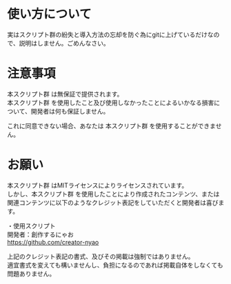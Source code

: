 # 使い方について
実はスクリプト群の紛失と導入方法の忘却を防ぐ為にgitに上げているだけなので、説明はしません。ごめんなさい。

# 注意事項
本スクリプト群 は無保証で提供されます。  
本スクリプト群 を使用したこと及び使用しなかったことによるいかなる損害について、開発者は何も保証しません。

これに同意できない場合、あなたは 本スクリプト群 を使用することができません。

# お願い
本スクリプト群 はMITライセンスによりライセンスされています。  
しかし、本スクリプト群 を使用したことにより作成されたコンテンツ、または関連コンテンツに以下のようなクレジット表記をしていただくと開発者は喜びます。

・使用スクリプト  
開発者：創作するにゃお  
https://github.com/creator-nyao

上記のクレジット表記の書式、及びその掲載は強制ではありません。  
適宜書式を変えても構いませんし、負担になるのであれば掲載自体をしなくても問題ありません。
